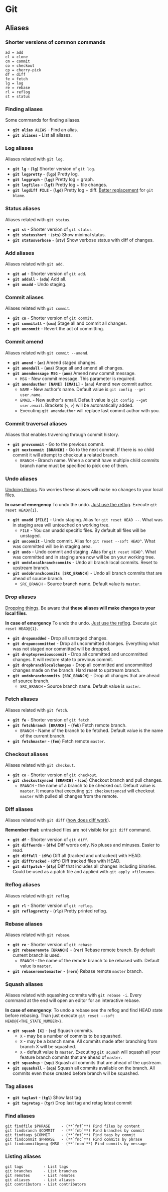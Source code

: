 # Git

## Aliases

### Shorter versions of common commands

```
ad = add
cl = clone
cm = commit
co = checkout
cp = cherry-pick
df = diff
fe = fetch
lg = log
re = rebase
rl = reflog
st = status
```

### Finding aliases

Some commands for finding aliases.

- **`git alias ALIAS`** - Find an alias.
- **`git aliases`** - List all aliases.

### Log aliases

Aliases related with `git log`.

- **`git lg`** - (**`lg`**) Shorter version of `git log`.
- **`git logpretty`** - (**`lgp`**) Pretty log.
- **`git loggraph`** - (**`lgg`**) Pretty log + graph.
- **`git logfiles`** - (**`lgf`**) Pretty log + file changes.
- **`git logdiff FILE`** - (**`lgd`**) Pretty log + diff. [Better replacement](http://blog.andrewray.me/a-better-git-blame/) for `git blame`.

### Status aliases

Aliases related with `git status`.

- **`git st`** - Shorter version of `git status`
- **`git statusshort`** - (**`sts`**) Show minimal status.
- **`git statusverbose`** - (**`stv`**) Show verbose status with diff of changes.

### Add aliases

Aliases related with `git add`.

- **`git ad`** - Shorter version of `git add`.
- **`git addall`** - (**`ada`**) Add all.
- **`git unadd`**  - Undo staging.

### Commit aliases

Aliases related with `git commit`.

- **`git cm`** - Shorter version of `git commit`.
- **`git commitall`** - (**`cma`**) Stage all and commit all changes.
- **`git uncommit`** - Revert the act of committing.

### Commit amend

Aliases related with `git commit --amend`.

- **`git amend`** - (**`an`**) Amend staged changes.
- **`git amendall`** - (**`ana`**) Stage all and amend all changes.
- **`git amendmessage MSG`** - (**`anm`**) Amend new commit message.
    - `MSG` - New commit message. This parameter is required.
- **`git amendauthor [NAME] [EMAIL]`** - (**`anu`**) Amend new commit author.
    - `NAME` - New author's name. Default value is `git config --get user.name`.
    - `EMAIL` - New author's email. Default value is `git config --get user.email`. Brackets (`<`, `>`) will be automatically added.
    - Executing `git amendauthor` will replace last commit author with you.

### Commit traversal aliases

Aliases that enables traversing through commit history.

- **`git prevcommit`** - Go to the previous commit.
- **`git nextcommit [BRANCH]`** - Go to the next commit. If there is no child commit it will attempt to checkout a related branch.
    - `BRANCH` - Branch name. When a commit have multiple child commits branch name must be specified to pick one of them.

### Undo aliases

[Undoing things](http://stackoverflow.com/a/2846154/2284884). No worries these aliases will make no changes to your local files.

**In case of emergency** To undo the undo. [Just use the reflog](http://stackoverflow.com/a/2531803/2284884). Execute `git reset HEAD@{1}`.

- **`git unadd [FILE]`** - Undo staging. Alias for `git reset HEAD --`. What was in staging area will untouched on working tree.
    - `FILE` - You can unadd specific files. By default all files will be unstaged.
- **`git uncommit`** - Undo commit. Alias for `git reset --soft HEAD^`. What was committed will be in staging area.
- **`git undo`** - Undo commit and staging. Alias for `git reset HEAD^`. What was committed and in staging area now will be on your working tree.
- **`git undolocalbranchcommits`** - Undo all branch local commits. Reset to upstream branch.
- **`git undobranchcommits [SRC_BRANCH]`** - Undo all branch commits that are ahead of source branch.
    - `SRC_BRANCH` - Source branch name. Default value is `master`.

### Drop aliases

[Dropping things](https://www.atlassian.com/git/tutorials/undoing-changes/git-reset). Be aware that **these aliases will make changes to your local files**.

**In case of emergency** To undo the undo. [Just use the reflog](http://stackoverflow.com/a/2531803/2284884). Execute `git reset HEAD@{1}`.

- **`git dropunadded`** - Drop all unstaged changes.
- **`git dropuncommitted`** - Drop all uncommitted changes. Everything what was not staged nor committed will be dropped.
- **`git droptopreviouscommit`** - Drop all committed and uncommitted changes. It will restore state to previous commit.
- **`git dropbranchlocalchanges`** - Drop all committed and uncommitted changes made on the branch. Hard reset to upstream branch.
- **`git undobranchcommits [SRC_BRANCH]`** - Drop all changes that are ahead of source branch.
    - `SRC_BRANCH` - Source branch name. Default value is `master`.

### Fetch aliases

Aliases related with `git fetch`.

- **`git fe`** - Shorter version of `git fetch`.
- **`git fetchbranch [BRANCH]`** - (**`feb`**) Fetch remote branch.
    - `BRANCH` - Name of the branch to be fetched. Default value is the name of the current branch.
- **`git fetchmaster`** - (**`fem`**) Fetch remote `master`.

### Checkout aliases

Aliases related with `git checkout`.

- **`git co`** - Shorter version of `git checkout`.
- **`git checkoutsynced [BRANCH]`** - (**`cos`**) Checkout branch and pull changes.
    - `BRANCH` - the name of a branch to be checked out. Default value is `master`. It means that executing `git checkoutsynced` will checkout `master` with pulled all changes from the remote.

### Diff aliases

Aliases related with `git diff` ([how does diff work](http://stackoverflow.com/a/1587952/2284884)).

**Remember that:** untracked files are not visible for `git diff` command.

- **`git df`** - Shorter version of `git diff`.
- **`git diffwords`** - (**`dfw`**) Diff words only. No pluses and minuses. Easier to read.
- **`git diffall`** - (**`dfa`**) Diff all (tracked and untracked) with HEAD.
- **`git difftracked`** - (**`dft`**) Diff tracked files with HEAD.
- **`git diffpatch`** - (**`dfp`**) Diff that includes all changes including binaries. Could be used as a patch file and applied with `git apply <filename>`.

### Reflog aliases

Aliases related with `git reflog`.

- **`git rl`** - Shorter version of `git reflog`.
- **`git reflogpretty`** - (**`rlp`**) Pretty printed reflog.

### Rebase aliases

Aliases related with `git rebase`.

- **`git re`** - Shorter version of `git rebase`
- **`git rebaseremote [BRANCH]`** - (**`rer`**) Rebase remote branch. By default current branch is used.
    - `BRANCH` - the name of the remote branch to be rebased with. Default value is `master`.  
- **`git rebaseremotemaster`** - (**`rerm`**) Rebase remote `master` branch.

### Squash aliases

Aliases related with squashing commits with `git rebase -i`. Every command at the end will open an editor for an interactive rebase.

**In case of emergency**: To undo a rebase see the reflog and find HEAD state before rebasing. Than just execute `git reset --soft HEAD@{<THE_STATE_NUMBER>}`.

- **`git squash [X]`** - (**`sq`**) Squash commits.
    - `X` - may be a number of commits to be squashed.
    - `X` - may be a branch name. All commits made after branching from branch X will be squashed.
    - `X` - default value is `master`. Executing `git squash` will squash all your feature branch commits that are ahead of `master`.
- **`git squashup`** - (**`squ`**) Squash all commits that are ahead of the upstream.
- **`git squashall`** - (**`sqa`**) Squash all commits available on the branch. All commits even those created before branch will be squashed.

### Tag aliases

- **`git taglast`**  - (**`tgl`**) Show last tag
- **`git tagretag`** - (**`tgr`**) Drop last tag and retag latest commit

### Find aliases

```
git findfile $PHRASE     - (**`fnf`**) Find files by content
git findbranch $COMMIT   - (**`fnb`**) Find branches by commit
git findtags $COMMIT     - (**`fnt`**) Find tags by commit
git findcommit $PHRASE   - (**`fnc`**) Find commits by phrase
git findcommitbymsg $MSG - (**`fncm`**) Find commits by message
```

### Listing aliases

```
git tags         - List tags
git branches     - List branches
git remotes      - List remotes
git aliases      - List aliases
git contributors - List contributors
```

